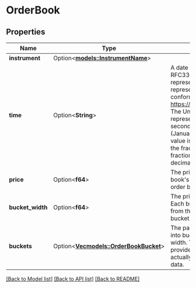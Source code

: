 # OrderBook

## Properties

Name | Type | Description | Notes
------------ | ------------- | ------------- | -------------
**instrument** | Option<[**models::InstrumentName**](InstrumentName.md)> |  | [optional]
**time** | Option<**String**> | A date and time value using either RFC3339 or UNIX time representation. The RFC 3339 representation is a string conforming to https://tools.ietf.org/rfc/rfc3339.txt. The Unix representation is a string representing the number of seconds since the Unix Epoch (January 1st, 1970 at UTC). The value is a fractional number, where the fractional part represents a fraction of a second (up to nine decimal places). | [optional]
**price** | Option<**f64**> | The price (midpoint) for the order book's instrument at the time of the order book snapshot | [optional]
**bucket_width** | Option<**f64**> | The price width for each bucket. Each bucket covers the price range from the bucket's price to the bucket's price + bucketWidth. | [optional]
**buckets** | Option<[**Vec<models::OrderBookBucket>**](OrderBookBucket.md)> | The partitioned order book, divided into buckets using a default bucket width. These buckets are only provided for price ranges which actually contain order or position data. | [optional]

[[Back to Model list]](../README.md#documentation-for-models) [[Back to API list]](../README.md#documentation-for-api-endpoints) [[Back to README]](../README.md)


